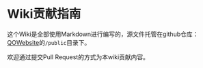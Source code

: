 # Wiki贡献指南

这个Wiki是全部使用Markdown进行编写的，源文件托管在github仓库：[QOWebsite](https://github.com/glowingstone124/QOWebsite)的`/public`目录下。

欢迎通过提交Pull Request的方式为本wiki贡献内容。
